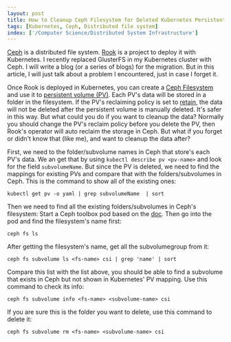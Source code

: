 ```yaml
---
layout: post
title: How to Cleanup Ceph Filesystem for Deleted Kubernetes Persistent Volume
tags: [Kubernetes, Ceph, Distributed file system]
index: ['/Computer Science/Distributed System Infrastructure']
---
```


[Ceph](https://docs.ceph.com) is a distributed file system. [Rook](https://rook.io/) is a project to deploy it with Kubernetes. I recently replaced GlusterFS in my Kubernetes cluster with Ceph. I will write a blog (or a series of blogs) for the migration. But in this article, I will just talk about a problem I encountered, just in case I forget it.

Once Rook is deployed in Kubernetes, you can create a [Ceph Filesystem](https://rook.io/docs/rook/v1.11/Storage-Configuration/Shared-Filesystem-CephFS/filesystem-storage/) and use it to [persistent volume (PV)](https://kubernetes.io/docs/concepts/storage/persistent-volumes). Each PV's data will be stored in a folder in the filesystem. If the PV's reclaiming policy is set to [retain](https://kubernetes.io/docs/concepts/storage/persistent-volumes/#retain), the data will not be deleted after the persistent volume is manually deleted. It's safer in this way. But what could you do if you want to cleanup the data? Normally you should change the PV's reclaim policy before you delete the PV, then Rook's operator will auto reclaim the storage in Ceph. But what if you forget or didn't know that (like me), and want to cleanup the data after?

First, we need to the folder/subvolume names in Ceph that store's each PV's data. We an get that by using `kubectl describe pv <pv-name>` and look for the field `subvolumeName`. But since the PV is deleted, we need to find the mappings for existing PVs and compare that with the folders/subvolumes in Ceph. This is the command to show all of the existing ones:

```
kubectl get pv -o yaml | grep subvolumeName  | sort
```

Then we need to find all the existing folders/subvolumes in Ceph's filesystem: Start a Ceph toolbox pod based on the [doc](https://rook.github.io/docs/rook/v1.11/Troubleshooting/ceph-toolbox/?h=toolbox). Then go into the pod and find the filesystem's name first:

```
ceph fs ls
```

After getting the filesystem's name, get all the subvolumegroup from it:

```
ceph fs subvolume ls <fs-name> csi | grep 'name' | sort
```

Compare this list with the list above, you should be able to find a subvolume that exists in Ceph but not shown in Kubernetes' PV mapping. Use this command to check its info:

```
ceph fs subvolume info <fs-name> <subvolume-name> csi
```

If you are sure this is the folder you want to delete, use this command to delete it:

```
ceph fs subvolume rm <fs-name> <subvolume-name> csi
```


